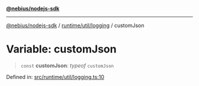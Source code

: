 [**@nebius/nodejs-sdk**](../../../../README.md)

---

[@nebius/nodejs-sdk](../../../../README.md) / [runtime/util/logging](../README.md) / customJson

# Variable: customJson

> `const` **customJson**: _typeof_ `customJson`

Defined in: [src/runtime/util/logging.ts:10](https://github.com/nebius/nodejs-sdk/blob/b305f8e478cb0251c26d73900b264b3bd9a5cc58/src/runtime/util/logging.ts#L10)

